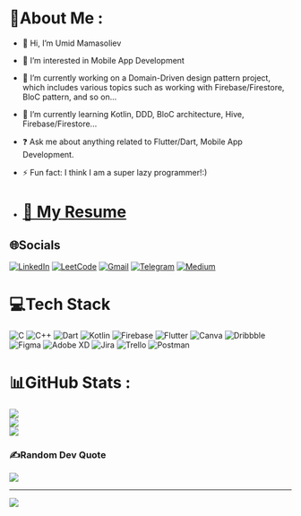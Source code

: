 # 💫About Me :
- 👋 Hi, I’m Umid Mamasoliev
- 👀 I’m interested in Mobile App Development
- 🔭 I’m currently working on a Domain-Driven design pattern project, which includes various topics such as working with Firebase/Firestore, BloC pattern, and so on...
- 🌱 I’m currently learning Kotlin, DDD, BloC architecture, Hive, Firebase/Firestore...
- ❓ Ask me about anything related to Flutter/Dart, Mobile App Development.
- ⚡ Fun fact: I think I am a super lazy programmer!:)

- # [📄 My Resume](https://umidmamasoliev.github.io/UmidMamasoliev/)

## 🌐Socials
[![LinkedIn](https://img.shields.io/badge/LinkedIn-0077B5?style=for-the-badge&logo=linkedin&logoColor=white)](https://linkedin.com/in/https://www.linkedin.com/in/umidmamasoliev/) 
[![LeetCode](https://img.shields.io/badge/-LeetCode-FFA116?style=for-the-badge&logo=LeetCode&logoColor=black)](https://leetcode.com/UmidMamasoliev/) 
[![Gmail](https://img.shields.io/badge/Gmail-D14836?style=for-the-badge&logo=gmail&logoColor=white)](u.mamasoliev4427@gmail.com) 
[![Telegram](https://img.shields.io/badge/Telegram-2CA5E0?style=for-the-badge&logo=telegram&logoColor=white)](https://t.me/MrHope4427) 
[![Medium](https://img.shields.io/badge/Medium-12100E?style=for-the-badge&logo=medium&logoColor=white)](https://medium.com/@UmidMamasoliev)

# 💻Tech Stack
![C](https://img.shields.io/badge/c-%2300599C.svg?style=flat-square&logo=c&logoColor=white) ![C++](https://img.shields.io/badge/c++-%2300599C.svg?style=flat-square&logo=c%2B%2B&logoColor=white) ![Dart](https://img.shields.io/badge/dart-%230175C2.svg?style=flat-square&logo=dart&logoColor=white) ![Kotlin](https://img.shields.io/badge/kotlin-%230095D5.svg?style=flat-square&logo=kotlin&logoColor=white) ![Firebase](https://img.shields.io/badge/firebase-%23039BE5.svg?style=flat-square&logo=firebase) ![Flutter](https://img.shields.io/badge/Flutter-%2302569B.svg?style=flat-square&logo=Flutter&logoColor=white) ![Canva](https://img.shields.io/badge/Canva-%2300C4CC.svg?style=flat-square&logo=Canva&logoColor=white) ![Dribbble](https://img.shields.io/badge/Dribbble-EA4C89?style=flat-square&logo=dribbble&logoColor=white) 	![Figma](https://img.shields.io/badge/figma-%23F24E1E.svg?style=flat-square&logo=figma&logoColor=white) ![Adobe XD](https://img.shields.io/badge/Adobe%20XD-470137?style=flat-square&logo=Adobe%20XD&logoColor=#FF61F6) ![Jira](https://img.shields.io/badge/jira-%230A0FFF.svg?style=flat-square&logo=jira&logoColor=white) ![Trello](https://img.shields.io/badge/Trello-%23026AA7.svg?style=flat-square&logo=Trello&logoColor=white) ![Postman](https://img.shields.io/badge/Postman-FF6C37?style=flat-square&logo=postman&logoColor=white)
# 📊GitHub Stats :
![](https://github-readme-stats.vercel.app/api?username=UmidMamasoliev&theme=dark&hide_border=true&include_all_commits=true&count_private=true)<br/>
![](https://github-readme-streak-stats.herokuapp.com/?user=UmidMamasoliev&theme=dark&hide_border=true)<br/>
![](https://github-readme-stats.vercel.app/api/top-langs/?username=UmidMamasoliev&theme=dark&hide_border=true&include_all_commits=true&count_private=true&layout=compact)

### ✍️Random Dev Quote
![](https://quotes-github-readme.vercel.app/api?type=horizontal&theme=dark)

---
[![](https://visitcount.itsvg.in/api?id=UmidMamasoliev&icon=8&color=12)](https://visitcount.itsvg.in)

<!---
UmidMamasoliev/UmidMamasoliev is a ✨ special ✨ repository because its `README.md` (this file) appears on your GitHub profile.
You can click the Preview link to take a look at your changes.
--->
